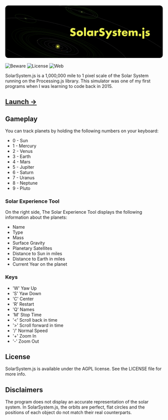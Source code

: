 ![Alt text](.readme/banner.png?raw=true  "SolarSystem.js")

![Beware](https://img.shields.io/badge/beware-educational_🧠-red)
![License](https://img.shields.io/badge/license-AGPL-blue)
![Web](https://img.shields.io/badge/Web-Processing.js-lightgreen)

SolarSystem.js is a 1,000,000 mile to 1 pixel scale of the Solar System running on the Processing.js library. This simulator was one of my first programs when I was learning to code back in 2015.

## [Launch →](https://fatih.bal.soy/apps/solar-system)

## Gameplay

You can track planets by holding the following numbers on your keyboard: 

* 0 - Sun
* 1 - Mercury
* 2 - Venus
* 3 - Earth
* 4 - Mars
* 5 - Jupiter
* 6 - Saturn
* 7 - Uranus
* 8 - Neptune
* 9 - Pluto

### Solar Experience Tool ###

On the right side, The Solar Experience Tool displays the following information about the planets:

* Name
* Type
* Mass
* Surface Gravity
* Planetary Satellites
* Distance to Sun in miles
* Distance to Earth in miles
* Current Year on the planet

### Keys ###

* 'W'  Yaw Up
* 'S'  Yaw Down
* 'C'  Center
* 'R'  Restart
* 'Q'  Names
* 'M'  Stop Time
* '<'  Scroll back in time
* '>'  Scroll forward in time
* '/'  Normal Speed
* '+'  Zoom In
* '-'  Zoom Out

## License

SolarSystem.js is available under the AGPL license. See the LICENSE file for more info.

## Disclaimers
The program does not display an accurate representation of the solar system. In SolarSystem.js, the orbits are perfect, flat circles and the positions of each object do not match their real counterparts.